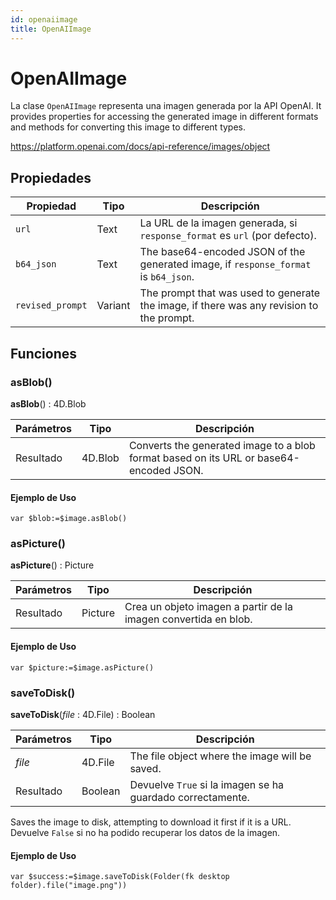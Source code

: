 ```yaml
---
id: openaiimage
title: OpenAIImage
---
```


# OpenAIImage

La clase `OpenAIImage` representa una imagen generada por la API OpenAI. It provides properties for accessing the generated image in different formats and methods for converting this image to different types.

https://platform.openai.com/docs/api-reference/images/object

## Propiedades

| Propiedad        | Tipo    | Descripción                                                                                                   |
| ---------------- | ------- | ------------------------------------------------------------------------------------------------------------- |
| `url`            | Text    | La URL de la imagen generada, si `response_format` es `url` (por defecto). |
| `b64_json`       | Text    | The base64-encoded JSON of the generated image, if `response_format` is `b64_json`.           |
| `revised_prompt` | Variant | The prompt that was used to generate the image, if there was any revision to the prompt.      |

## Funciones

### asBlob()

**asBlob**() : 4D.Blob

| Parámetros | Tipo                    | Descripción                                                                                            |
| ---------- | ----------------------- | ------------------------------------------------------------------------------------------------------ |
| Resultado  | 4D.Blob | Converts the generated image to a blob format based on its URL or base64-encoded JSON. |

#### Ejemplo de Uso

```4d
var $blob:=$image.asBlob()
```

### asPicture()

**asPicture**() : Picture

| Parámetros | Tipo    | Descripción                                                                     |
| ---------- | ------- | ------------------------------------------------------------------------------- |
| Resultado  | Picture | Crea un objeto imagen a partir de la imagen convertida en blob. |

#### Ejemplo de Uso

```4d
var $picture:=$image.asPicture()
```

### saveToDisk()

**saveToDisk**(*file* : 4D.File) : Boolean

| Parámetros | Tipo                    | Descripción                                                                |
| ---------- | ----------------------- | -------------------------------------------------------------------------- |
| *file*     | 4D.File | The file object where the image will be saved.             |
| Resultado  | Boolean                 | Devuelve `True` si la imagen se ha guardado correctamente. |

Saves the image to disk, attempting to download it first if it is a URL. Devuelve `False` si no ha podido recuperar los datos de la imagen.

#### Ejemplo de Uso

```4d
var $success:=$image.saveToDisk(Folder(fk desktop folder).file("image.png"))
```
